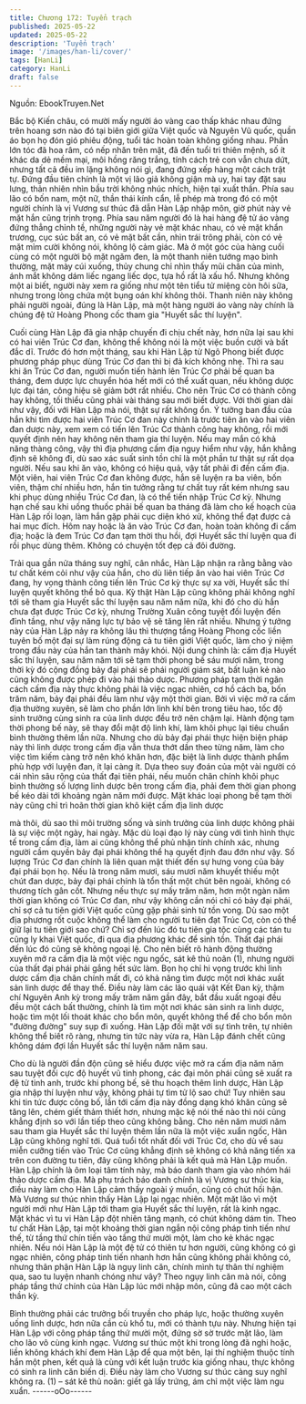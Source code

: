 ```yaml
---
title: Chương 172: Tuyển trạch
published: 2025-05-22
updated: 2025-05-22
description: 'Tuyển trạch'
image: '/images/han-li/cover/'
tags: [HanLi]
category: HanLi
draft: false
---
```


Nguồn: EbookTruyen.Net

Bắc bộ Kiến châu, có mười mấy người áo vàng cao thấp khác
nhau đứng trên hoang sơn nào đó tại biên giới giữa Việt quốc và
Nguyên Vũ quốc, quần áo bọn họ đón gió phiêu động, tuổi tác
hoàn toàn không giống nhau. Phần lớn tóc đã hoa râm, có nếp
nhăn trên mặt, đã đến tuổi tri thiên mệnh, số ít khác da dẻ mềm
mại, môi hồng răng trắng, tính cách trẻ con vẫn chưa dứt, nhưng
tất cả đều im lặng không nói gì, đang đứng xếp hàng một cách
trật tự.
Đứng đầu tiên chính là một vị lão giả không giận mà uy, hai tay
đặt sau lưng, thản nhiên nhìn bầu trời không nhúc nhích, hiện tại
xuất thần. Phía sau lão có bốn nam, một nữ, thần thái kính cẩn, lễ
phép mà trong đó có một người chính là vị Vương sư thúc đã dẫn
Hàn Lập nhập môn, giờ phút này vẻ mặt hắn cũng trịnh trọng.
Phía sau năm người đó là hai hàng đệ tử áo vàng đứng thẳng
chỉnh tề, những người này vẻ mặt khác nhau, có vẻ mặt khẩn
trương, cục súc bất an, có vẻ mặt bất cần, nhìn trái trông phải,
còn có vẻ mặt mỉm cười không nói, không lộ cảm giác.
Mà ở một góc của hàng cuối cùng có một người bộ mặt ngăm
đen, là một thanh niên tướng mạo bình thường, mặt mày cúi
xuống, thủy chung chỉ nhìn thấy mũi chân của mình, ánh mắt
không dám liếc ngang liếc dọc, tựa hồ rất là xấu hổ.
Nhưng không một ai biết, người này xem ra giống như một tên
tiểu tử miệng còn hôi sữa, nhưng trong lòng chứa một bụng oán
khí không thôi.
Thanh niên này không phải người ngoài, đúng là Hàn Lập, mà
một hàng người áo vàng này chính là chúng đệ tử Hoàng Phong
cốc tham gia "Huyết sắc thí luyện".

Cuối cùng Hàn Lập đã gia nhập chuyến đi chịu chết này, hơn nữa
lại sau khi có hai viên Trúc Cơ đan, không thể không nói là một
việc buồn cười và bất đắc dĩ.
Trước đó hơn một tháng, sau khi Hàn Lập từ Ngô Phong biết
được phương pháp phục dùng Trúc Cơ đan thì bị đả kích không
nhẹ.
Thì ra sau khi ăn Trúc Cơ đan, người muốn tiến hành lên Trúc Cơ
phải bế quan ba tháng, đem dược lực chuyển hóa hết mới có thể
xuất quan, nếu không dược lực đại tán, công hiệu sẽ giảm bớt rất
nhiều. Cho nên Trúc Cơ có thành công hay không, tối thiểu cũng
phải vài tháng sau mới biết được.
Với thời gian dài như vậy, đối với Hàn Lập mà nói, thật sự rất
không ổn.
Ý tưởng ban đầu của hắn khi tìm được hai viên Trúc Cơ đan này
chính là trước tiên ăn vào hai viên đan dược này, xem xem có tiến
lên Trúc Cơ thành công hay không, rồi mới quyết định nên hay
không nên tham gia thí luyện. Nếu may mắn có khả năng thàng
công, vậy thì địa phương cấm địa nguy hiểm như vậy, hắn khẳng
định sẽ không đi, dù sao xác suất sinh tồn chỉ là một phần tư thật
sự rất dọa người.
Nếu sau khi ăn vào, không có hiệu quả, vậy tất phải đi đến cấm
địa. Một viên, hai viên Trúc Cơ đan không được, hắn sẽ luyện ra
ba viên, bốn viên, thậm chí nhiều hơn, hắn tin tưởng rằng tư chất
tuy rất kém nhưng sau khi phục dùng nhiều Trúc Cơ đan, là có
thể tiến nhập Trúc Cơ kỳ.
Nhưng hạn chế sau khi uống thuốc phải bế quan ba tháng đã làm
cho kế hoạch của Hàn Lập rối loạn, làm hắn gặp phải cục diện
khó xử, không thể đạt được cả hai mục đích.
Hôm nay hoặc là ăn vào Trúc Cơ đan, hoàn toàn không đi cấm
địa; hoặc là đem Trúc Cơ đan tạm thời thu hồi, đợi Huyết sắc thí
luyện qua đi rồi phục dùng thêm. Không có chuyện tốt đẹp cả đôi
đường.

Trải qua gần nửa tháng suy nghĩ, cân nhắc, Hàn Lập nhận ra rằng
bằng vào tư chất kém cỏi như vậy của hắn, cho dù liên tiếp ăn
vào hai viên Trúc Cơ đang, hy vọng thành công tiến lên Trúc Cơ
kỳ thực sự xa vời, Huyết sắc thí luyện quyết không thể bỏ qua.
Kỳ thật Hàn Lập cũng không phải không nghĩ tới sẽ tham gia
Huyết sắc thí luyện sau năm năm nữa, khi đó cho dù hắn chưa
đạt được Trúc Cơ kỳ, nhưng Trường Xuân công tuyệt đối luyện
đến đỉnh tầng, như vậy năng lực tự bảo vệ sẽ tăng lên rất nhiều.
Nhưng ý tưởng này của Hàn Lập nảy ra không lâu thì thượng
tầng Hoàng Phong cốc liền tuyên bố một đại sự làm rúng động cả
tu tiên giới Việt quốc, làm cho ý niệm trong đầu này của hắn tan
thành mây khói.
Nội dung chính là: cấm địa Huyết sắc thí luyện, sau năm năm tới
sẽ tạm thời phong bế sáu mươi năm, trong thời kỳ đó cộng đồng
bảy đại phái sẽ phái người giám sát, bất luận kẻ nào cũng không
được phép đi vào hái thảo dược.
Phương pháp tạm thời ngăn cách cấm địa này thực không phải là
việc ngạc nhiên, cơ hồ cách ba, bốn trăm năm, bảy đại phái đều
làm như vậy một thời gian.
Bởi vì việc mở ra cấm địa thường xuyên, sẽ làm cho phần lớn linh
khí bên trong tiêu hao, tốc độ sinh trưởng cùng sinh ra của linh
dược đều trở nên chậm lại. Hành động tạm thời phong bế này, sẽ
thay đổi mật độ linh khí, làm khôi phục lại tiêu chuẩn bình thường
thêm lần nữa.
Nhưng cho dù bảy đại phái thực hiện biện pháp này thì linh dược
trong cấm địa vẫn thưa thớt dần theo từng năm, làm cho việc tìm
kiếm càng trở nên khó khăn hơn, đặc biệt là linh dược thành
phẩm phù hợp với luyện đan, ít lại càng ít.
Dựa theo suy đoán của một vài người có cái nhìn sâu rộng của
thất đại tiên phái, nếu muốn chân chính khôi phục bình thường số
lượng linh dược bên trong cấm địa, phải đem thời gian phong bế
kéo dài tới khoảng ngàn năm mới được. Mặt khác loại phong bế
tạm thời này cũng chỉ trì hoãn thời gian khô kiệt cấm địa linh dược

mà thôi, dù sao thì môi trường sống và sinh trưởng của linh dược
không phải là sự việc một ngày, hai ngày.
Mặc dù loại đạo lý này cùng với tình hình thực tế trong cấm địa,
làm ai cũng không thể phủ nhận tính chính xác, nhưng người cầm
quyền bảy đại phái không thể hạ quyết định đau đớn như vậy.
Số lượng Trúc Cơ đan chính là liên quan mật thiết đến sự hưng
vong của bảy đại phái bọn họ.
Nếu là trong năm mươi, sáu mươi năm khuyết thiếu một chút đan
dược, bảy đại phái chính là tổn thất một chút bên ngoài, không có
thương tích gân cốt. Nhưng nếu thực sự mấy trăm năm, hơn một
ngàn năm thời gian không có Trúc Cơ đan, như vậy không cần
nói chỉ có bảy đại phái, chỉ sợ cả tu tiên giới Việt quốc cũng gặp
phải sinh tử tồn vong.
Dù sao một địa phương rốt cuộc không thể làm cho người tu tiên
đạt Trúc Cơ, còn có thể giữ lại tu tiên giới sao chứ? Chỉ sợ đến
lúc đó tu tiên gia tộc cùng các tán tu cũng ly khai Việt quốc, đi qua
địa phương khác để sinh tồn. Thất đại phái đến lúc đó cũng sẽ
không ngoại lệ.
Cho nên biết rõ hành động thường xuyên mở ra cấm địa là một
việc ngu ngốc, sát kê thủ noãn (1), nhưng người của thất đại phái
phải gắng hết sức làm.
Bọn họ chỉ hi vọng trước khi linh dược cấm địa chân chính mất đi,
có khả năng tìm được một nơi khác xuất sản linh dược để thay
thế.
Điều này làm các lão quái vật Kết Đan kỳ, thậm chí Nguyên Anh
kỳ trong mấy trăm năm gần đây, bắt đầu xuất ngoại đều đều một
cách bất thường, chính là tìm một nơi khác sản sinh ra linh dược,
hoặc tìm một lối thoát khác cho bổn môn, quyết không thể để cho
bổn môn "đường đường" suy sụp đi xuống.
Hàn Lập đối mặt với sự tình trên, tự nhiên không thể biết rõ ràng,
nhưng tin tức này vừa ra, Hàn Lập đánh chết cũng không dám
đợi lần Huyết sắc thí luyện năm năm sau.

Cho dù là người đần độn cũng sẽ hiểu được việc mở ra cấm địa
năm năm sau tuyệt đối cực độ huyết vũ tinh phong, các đại môn
phái cũng sẽ xuất ra đệ tử tinh anh, trước khi phong bế, sẽ thu
hoạch thêm linh dược, Hàn Lập gia nhập thí luyện như vậy, không
phải tự tìm tử lộ sao chứ!
Tuy nhiên sau khi tin tức được công bố, lần tới cấm địa này đồng
dạng khó khăn cũng sẽ tăng lên, chém giết thảm thiết hơn, nhưng
mặc kệ nói thế nào thì nói cũng khẳng định so với lần tiếp theo
cũng không bằng.
Cho nên năm mươi năm sau tham gia Huyết sắc thí luyện thêm
lần nữa là một việc xuẩn ngốc, Hàn Lập cũng không nghĩ tới.
Quá tuổi tốt nhất đối với Trúc Cơ, cho dù về sau miễn cưỡng tiến
vào Trúc Cơ cũng khẳng định sẽ không có khả năng tiến xa trên
con đường tu tiên, đây cũng không phải là kết quả mà Hàn Lập
muốn.
Hàn Lập chính là ôm loại tâm tính này, mà báo danh tham gia vào
nhóm hái thảo dược cấm địa. Mà phụ trách báo danh chính là vị
Vương sư thúc kia, điều này làm cho Hàn Lập cảm thấy ngoài ý
muốn, cũng có chút hối hận.
Mà Vương sư thúc nhìn thấy Hàn Lập lại ngạc nhiên.
Một mặt lão vì một người mới như Hàn Lập tới tham gia Huyết
sắc thí luyện, rất là kinh ngạc. Mặt khác vì tu vi Hàn Lập đột nhiên
tăng mạnh, có chút không dám tin. Theo tư chất Hàn Lập, tại một
khoảng thời gian ngắn nội công pháp tinh tiến như thế, từ tầng
thứ chín tiến vào tầng thứ mười một, làm cho kẻ khác ngạc nhiên.
Nếu nói Hàn Lập là một đệ tử có thiên tư hơn người, cũng không
có gì ngạc nhiên, công pháp tinh tiến nhanh hơn hắn cũng không
phải không có, nhưng thân phận Hàn Lập là ngụy linh căn, chính
mình tự thân thí nghiệm qua, sao tu luyện nhanh chóng như vây?
Theo ngụy linh căn mà nói, công pháp tầng thứ chính của Hàn
Lập lúc mới nhập môn, cũng đã cao một cách thần kỳ.

Bình thường phải các trưởng bối truyền cho pháp lực, hoặc
thường xuyên uống linh dược, hơn nữa cần cù khổ tu, mới có
thành tựu này. Nhưng hiện tại Hàn Lập với công pháp tầng thứ
mười một, đứng sờ sờ trước mặt lão, làm cho lão vô cùng kinh
ngạc.
Vương sư thúc một khi trong lòng đã nghi hoặc, liền không khách
khí đem Hàn Lập để qua một bên, lại thí nghiệm thuộc tính hắn
một phen, kết quả là cùng với kết luận trước kia giống nhau, thực
không có sinh ra linh căn biến dị.
Điều này làm cho Vương sư thúc càng suy nghĩ không ra.
(1) – sát kê thủ noãn: giết gà lấy trứng, ám chỉ một việc làm ngu
xuẩn.
------oOo------
